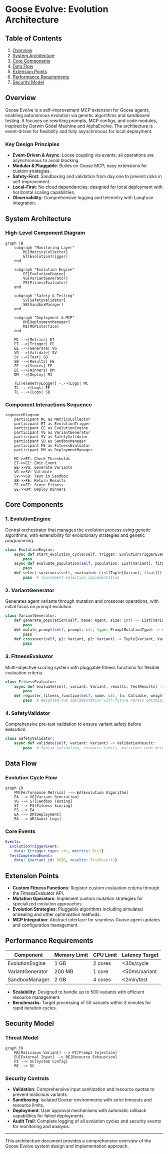 # Goose Evolve: Evolution Architecture

## Table of Contents
1. [Overview](#overview)
2. [System Architecture](#system-architecture)
3. [Core Components](#core-components)
4. [Data Flow](#data-flow)
5. [Extension Points](#extension-points)
6. [Performance Requirements](#performance-requirements)
7. [Security Model](#security-model)

## Overview

Goose Evolve is a self-improvement MCP extension for Goose agents, enabling autonomous evolution via genetic algorithms and sandboxed testing. It focuses on rewriting prompts, MCP configs, and code modules, inspired by Darwin Gödel Machine and AlphaEvolve. The architecture is event-driven for flexibility and fully asynchronous for local deployment.

### Key Design Principles
- **Event-Driven & Async**: Loose coupling via events; all operations are asynchronous to avoid blocking.
- **Modular & Pluggable**: Builds on Goose MCP; easy extensions for custom strategies.
- **Safety-First**: Sandboxing and validation from day one to prevent risks in self-improvement.
- **Local-First**: No cloud dependencies; designed for local deployment with horizontal scaling capabilities.
- **Observability**: Comprehensive logging and telemetry with Langfuse integration.

## System Architecture

### High-Level Component Diagram

```mermaid
graph TB
    subgraph "Monitoring Layer"
        MC[MetricsCollector]
        ET[EvolutionTrigger]
    end
    
    subgraph "Evolution Engine"
        EE[EvolutionEngine]
        VG[VariantGenerator]
        FE[FitnessEvaluator]
    end
    
    subgraph "Safety & Testing"
        SV[SafetyValidator]
        SB[SandboxManager]
    end
    
    subgraph "Deployment & MCP"
        DM[DeploymentManager]
        MI[MCPInterface]
    end
    
    MC -->|Metrics| ET
    ET -->|Trigger| EE
    EE -->|Generate| VG
    VG -->|Validate| SV
    SV -->|Test| SB
    SB -->|Results| FE
    FE -->|Scores| EE
    EE -->|Winners| DM
    DM -->|Deploy| MI
    
    TL[TelemetryLogger] -.->|Logs| MC
    TL -.->|Logs| EE
    TL -.->|Logs| SB
```

### Component Interactions Sequence

```mermaid
sequenceDiagram
    participant MC as MetricsCollector
    participant ET as EvolutionTrigger
    participant EE as EvolutionEngine
    participant VG as VariantGenerator
    participant SV as SafetyValidator
    participant SB as SandboxManager
    participant FE as FitnessEvaluator
    participant DM as DeploymentManager
    
    MC->>ET: Check Thresholds
    ET->>EE: Emit Event
    EE->>VG: Generate Variants
    VG->>SV: Validate
    SV->>SB: Test in Sandbox
    SB->>FE: Return Results
    FE->>EE: Score Fitness
    EE->>DM: Deploy Winners
```

## Core Components

### 1. EvolutionEngine
Central orchestrator that manages the evolution process using genetic algorithms, with extensibility for evolutionary strategies and genetic programming.

```python
class EvolutionEngine:
    async def start_evolution_cycle(self, trigger: EvolutionTriggerEvent) -> EvolutionResult:
        pass
    async def evaluate_population(self, population: List[Variant], fitness_fn: FitnessFunction) -> List[Tuple[Variant, float]]:
        pass
    def select_survivors(self, evaluated: List[Tuple[Variant, float]]) -> List[Variant]:
        pass  # Tournament selection implementation
```

### 2. VariantGenerator
Generates agent variants through mutation and crossover operations, with initial focus on prompt evolution.

```python
class VariantGenerator:
    def generate_population(self, base: Agent, size: int) -> List[Variant]:
        pass
    def mutate_prompt(self, prompt: str, type: PromptMutationType) -> str:
        pass
    def crossover(self, p1: Variant, p2: Variant) -> Tuple[Variant, Variant]:
        pass
```

### 3. FitnessEvaluator
Multi-objective scoring system with pluggable fitness functions for flexible evaluation criteria.

```python
class FitnessEvaluator:
    async def evaluate(self, variant: Variant, results: TestResults) -> float:
        pass
    def register_fitness_function(self, name: str, fn: Callable, weight: float):
        pass  # Weighted sum implementation with future Pareto optimization
```

### 4. SafetyValidator
Comprehensive pre-test validation to ensure variant safety before execution.

```python
class SafetyValidator:
    async def validate(self, variant: Variant) -> ValidationResult:
        pass  # Syntax validation, resource limits, malicious code detection
```

## Data Flow

### Evolution Cycle Flow

```mermaid
graph LR
    PM[Performance Metrics] --> EA[Evolution Algorithm]
    EA --> VG[Variant Generation]
    VG --> ST[Sandbox Testing]
    ST --> FS[Fitness Scoring]
    FS --> EA
    EA --> DM[Deployment]
    EA --> AR[Audit Logs]
```

### Core Events

```yaml
Events:
  EvolutionTriggerEvent:
    data: {trigger_type: str, metrics: Dict}
  TestCompletedEvent:
    data: {variant_id: UUID, results: TestResults}
```

## Extension Points

- **Custom Fitness Functions**: Register custom evaluation criteria through the FitnessEvaluator API.
- **Mutation Operators**: Implement custom mutation strategies for specialized evolution approaches.
- **Evolution Strategies**: Pluggable algorithms including simulated annealing and other optimization methods.
- **MCP Integration**: Abstract interface for seamless Goose agent updates and configuration management.

## Performance Requirements

| Component | Memory Limit | CPU Limit | Latency Target |
|-----------|--------------|-----------|----------------|
| EvolutionEngine | 1 GB | 2 cores | <30s/cycle |
| VariantGenerator | 200 MB | 1 core | <50ms/variant |
| SandboxManager | 2 GB | 4 cores | <2min/test |

- **Scalability**: Designed to handle up to 500 variants with efficient resource management.
- **Benchmarks**: Target processing of 50 variants within 3 minutes for rapid iteration cycles.

## Security Model

### Threat Model

```mermaid
graph TD
    MA[Malicious Variant] --> PI[Prompt Injection]
    EU[External Input] --> RE[Resource Exhaustion]
    PI --> SC[System Config]
    RE --> SC
```

### Security Controls
- **Validation**: Comprehensive input sanitization and resource quotas to prevent malicious variants.
- **Sandboxing**: Isolated Docker environments with strict timeouts and resource limits.
- **Deployment**: User approval mechanisms with automatic rollback capabilities for failed deployments.
- **Audit Trail**: Complete logging of all evolution cycles and security events for monitoring and analysis.

---

This architecture document provides a comprehensive overview of the Goose Evolve system design and implementation approach.